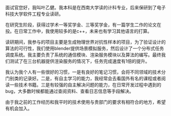 面试官您好，我叫叶乙健。我本科是在西南大学读的计科专业，后来保研到了电子科技大学软件工程专业读研。

在研究生阶段，获得过学术一等奖学金、三等奖学金，有一篇学生二作的论文在投。在日常工作中，我使用较多的是c++，未来也有学习其他语言的打算。

读研期间，我参与的项目主要是生成物理世界对抗性样本的项目，为了验证设计的算法的可行性，我们使用blender提供场景模拟服务，然后设计了一个分布式任务调度系统。我主要负责了系统的通信模块、渲染服务模块以及算法的编写。最终我们测试了在三台机器提供渲染服务的情况下，任务完成速度有1倍的提升。

我认为我个人有一些很好的习惯，一是有良好的笔记习惯，会将不同领域的技术分门别类的记录好。二是，有自主学习的能力，我经常会去看国外有名的课程或者阅读一些技术书籍。三是有较强的自主解决问题的能力，在日常开发过程中遇到的bug，大多数时候都能通过查阅资料、查看日志信息等手段解决。

由于我之前的工作经历和我平时的技术使用与贵部门的要求有相符合的地方，希望有机会加入。